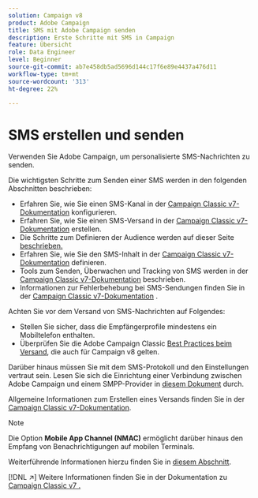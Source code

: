 ```yaml
---
solution: Campaign v8
product: Adobe Campaign
title: SMS mit Adobe Campaign senden
description: Erste Schritte mit SMS in Campaign
feature: Übersicht
role: Data Engineer
level: Beginner
source-git-commit: ab7e458db5ad5696d144c17f6e89e4437a476d11
workflow-type: tm+mt
source-wordcount: '313'
ht-degree: 22%

---
```


# SMS erstellen und senden

Verwenden Sie Adobe Campaign, um personalisierte SMS-Nachrichten zu senden.

Die wichtigsten Schritte zum Senden einer SMS werden in den folgenden Abschnitten beschrieben:

* Erfahren Sie, wie Sie einen SMS-Kanal in der [Campaign Classic v7-Dokumentation](https://experienceleague.adobe.com/docs/campaign-classic/using/sending-messages/sending-messages-on-mobiles/sms-set-up.html?lang=en#sending-messages) konfigurieren.
* Erfahren Sie, wie Sie einen SMS-Versand in der [Campaign Classic v7-Dokumentation](https://experienceleague.adobe.com/docs/campaign-classic/using/sending-messages/sending-messages-on-mobiles/sms-create.html?lang=en#sending-messages) erstellen.
* Die Schritte zum Definieren der Audience werden auf dieser Seite [beschrieben.](../start/audiences.md)
* Erfahren Sie, wie Sie den SMS-Inhalt in der [Campaign Classic v7-Dokumentation](https://experienceleague.adobe.com/docs/campaign-classic/using/sending-messages/sending-messages-on-mobiles/sms-create.html?lang=en#defining-the-sms-content) definieren.
* Tools zum Senden, Überwachen und Tracking von SMS werden in der [Campaign Classic v7-Dokumentation](https://experienceleague.adobe.com/docs/campaign-classic/using/sending-messages/sending-messages-on-mobiles/sms-send.html?lang=en#sending-messages) beschrieben.
* Informationen zur Fehlerbehebung bei SMS-Sendungen finden Sie in der [Campaign Classic v7-Dokumentation](https://experienceleague.adobe.com/docs/campaign-classic/using/sending-messages/sending-messages-on-mobiles/troubleshooting-sms.html?lang=en#sending-messages) .

Achten Sie vor dem Versand von SMS-Nachrichten auf Folgendes:

* Stellen Sie sicher, dass die Empfängerprofile mindestens ein Mobiltelefon enthalten.
* Überprüfen Sie die Adobe Campaign Classic [Best Practices beim Versand](https://experienceleague.adobe.com/docs/campaign-classic/using/sending-messages/key-steps-when-creating-a-delivery/delivery-bestpractices/delivery-best-practices.html?lang=en#sending-messages), die auch für Campaign v8 gelten.

Darüber hinaus müssen Sie mit dem SMS-Protokoll und den Einstellungen vertraut sein. Lesen Sie sich die Einrichtung einer Verbindung zwischen Adobe Campaign und einem SMPP-Provider in [diesem Dokument](https://experienceleague.adobe.com/docs/campaign-classic/using/sending-messages/sending-messages-on-mobiles/sms-protocol.html?lang=en#sending-messages) durch.

Allgemeine Informationen zum Erstellen eines Versands finden Sie in der [Campaign Classic v7-Dokumentation](https://experienceleague.adobe.com/docs/campaign-classic/using/sending-messages/key-steps-when-creating-a-delivery/steps-about-delivery-creation-steps.html?lang=en#sending-messages).

>[!NOTE]
>
>Die Option **Mobile App Channel (NMAC)** ermöglicht darüber hinaus den Empfang von Benachrichtigungen auf mobilen Terminals.
> 
>Weiterführende Informationen hierzu finden Sie in [diesem Abschnitt](push.md).

[!DNL :arrow_upper_right:] Weitere Informationen finden Sie in der Dokumentation zu  [Campaign Classic v7 .](https://experienceleague.adobe.com/docs/campaign-classic/using/sending-messages/sending-messages-on-mobiles/sms-channel.html)
